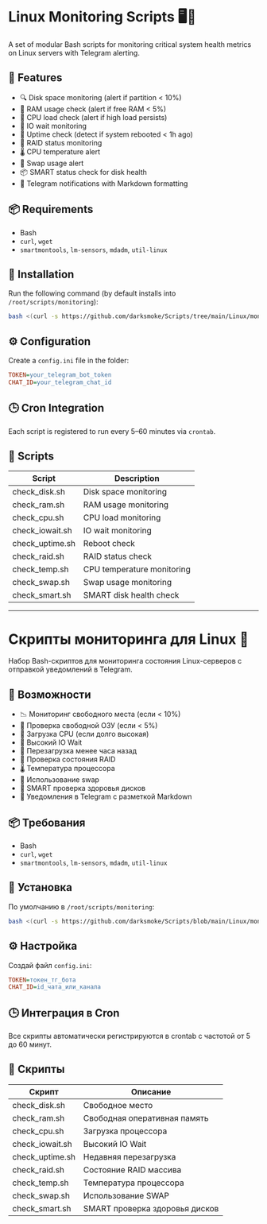 # Linux Monitoring Scripts 🖥️📡

A set of modular Bash scripts for monitoring critical system health metrics on Linux servers with Telegram alerting.

## 🔧 Features

- 🔍 Disk space monitoring (alert if partition < 10%)
- 🧠 RAM usage check (alert if free RAM < 5%)
- 🧮 CPU load check (alert if high load persists)
- 🚦 IO wait monitoring
- 🔁 Uptime check (detect if system rebooted < 1h ago)
- 🧱 RAID status monitoring
- 🌡 CPU temperature alert
- 🧊 Swap usage alert
- 📦 SMART status check for disk health
- 📲 Telegram notifications with Markdown formatting

## 📦 Requirements

- Bash
- `curl`, `wget`
- `smartmontools`, `lm-sensors`, `mdadm`, `util-linux`

## 🚀 Installation

Run the following command (by default installs into `/root/scripts/monitoring`):

```bash
bash <(curl -s https://github.com/darksmoke/Scripts/tree/main/Linux/monitoring/install_monitoring.sh)
```

## ⚙️ Configuration

Create a `config.ini` file in the folder:

```ini
TOKEN=your_telegram_bot_token
CHAT_ID=your_telegram_chat_id
```

## 🕒 Cron Integration

Each script is registered to run every 5–60 minutes via `crontab`.

## 📄 Scripts

| Script              | Description                       |
|---------------------|-----------------------------------|
| check_disk.sh       | Disk space monitoring             |
| check_ram.sh        | RAM usage monitoring              |
| check_cpu.sh        | CPU load monitoring               |
| check_iowait.sh     | IO wait monitoring                |
| check_uptime.sh     | Reboot check                      |
| check_raid.sh       | RAID status check                 |
| check_temp.sh       | CPU temperature monitoring        |
| check_swap.sh       | Swap usage monitoring             |
| check_smart.sh      | SMART disk health check           |

---

# Скрипты мониторинга для Linux 🐧

Набор Bash-скриптов для мониторинга состояния Linux-серверов с отправкой уведомлений в Telegram.

## 🔧 Возможности

- 📉 Мониторинг свободного места (если < 10%)
- 🧠 Проверка свободной ОЗУ (если < 5%)
- 🧮 Загрузка CPU (если долго высокая)
- 🚦 Высокий IO Wait
- 🔁 Перезагрузка менее часа назад
- 🧱 Проверка состояния RAID
- 🌡 Температура процессора
- 🧊 Использование swap
- 💽 SMART проверка здоровья дисков
- 📲 Уведомления в Telegram с разметкой Markdown

## 📦 Требования

- Bash
- `curl`, `wget`
- `smartmontools`, `lm-sensors`, `mdadm`, `util-linux`

## 🚀 Установка

По умолчанию в `/root/scripts/monitoring`:

```bash
bash <(curl -s https://github.com/darksmoke/Scripts/blob/main/Linux/monitoring/install_monitoring.sh)
```

## ⚙️ Настройка

Создай файл `config.ini`:

```ini
TOKEN=токен_тг_бота
CHAT_ID=id_чата_или_канала
```

## 🕒 Интеграция в Cron

Все скрипты автоматически регистрируются в crontab с частотой от 5 до 60 минут.

## 📄 Скрипты

| Скрипт              | Описание                          |
|---------------------|-----------------------------------|
| check_disk.sh       | Свободное место                   |
| check_ram.sh        | Свободная оперативная память      |
| check_cpu.sh        | Загрузка процессора               |
| check_iowait.sh     | Высокий IO Wait                   |
| check_uptime.sh     | Недавняя перезагрузка             |
| check_raid.sh       | Состояние RAID массива            |
| check_temp.sh       | Температура процессора            |
| check_swap.sh       | Использование SWAP                |
| check_smart.sh      | SMART проверка здоровья дисков    |
